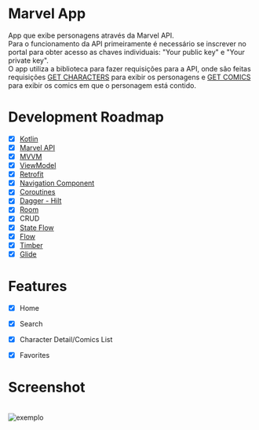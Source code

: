 # Marvel App
App que exibe personagens através da Marvel API.
<br>Para o funcionamento da API primeiramente é necessário se inscrever no portal para obter acesso as chaves individuais: "Your public key" e "Your private key".
<br>O app utiliza a biblioteca  para fazer requisições para a API, onde são feitas requisições [GET CHARACTERS](https://gateway.marvel.com/v1/public/characters/) para exibir os personagens e [GET COMICS](https://gateway.marvel.com/v1/public/characters/{characterId}/comics/) 
para exibir os comics em que o personagem está contido.

# Development Roadmap
- [x] [Kotlin](https://kotlinlang.org)
- [x] [Marvel API](https://developer.marvel.com)
- [x] [MVVM](https://developer.android.com/jetpack/guide?gclid=Cj0KCQiAmeKQBhDvARIsAHJ7mF6MdF2s4IswETMBPtxSUHxGehXBfDoGpp4mJaGe4w5tI2VNcTSr5O8aAgDOEALw_wcB&gclsrc=aw.ds)
- [x] [ViewModel](https://developer.android.com/topic/libraries/architecture/viewmodel?authuser=1)
- [x] [Retrofit](https://square.github.io/retrofit/)
- [x] [Navigation Component](https://developer.android.com/guide/navigation/navigation-getting-started)
- [x] [Coroutines](https://developer.android.com/topic/libraries/architecture/coroutines?hl=pt-br)
- [x] [Dagger - Hilt](https://developer.android.com/training/dependency-injection/hilt-android?hl=pt-br) 
- [x] [Room](https://developer.android.com/jetpack/androidx/releases/room?hl=pt-br)
- [x] CRUD
- [x] [State Flow](https://developer.android.com/kotlin/flow/stateflow-and-sharedflow#stateflow)
- [x] [Flow](https://developer.android.com/kotlin/flow?hl=pt-br)
- [x] [Timber](https://github.com/JakeWharton/timber)
- [x] [Glide](https://github.com/bumptech/glide)

# Features
- [x] Home
- [x] Search
- [x] Character Detail/Comics List
- [x] Favorites


# Screenshot
<br>![exemplo](https://media3.giphy.com/media/Js3taw30ZXrufAOhbx/giphy.gif?cid=790b761170bcfae8c899d548620f1e09f111875b1a48ba13&rid=giphy.gif&ct=g)
